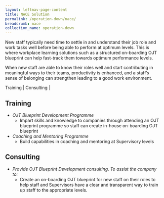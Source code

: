 ```yaml
---
layout: leftnav-page-content
title: NACE Solution
permalink: /operation-down/nace/
breadcrumb: nace
collection_name: operation-down
---
```


New staff typically need time to settle in and understand their job role and work tasks well before being able to perform at optimum levels. This is where workplace learning solutions such as a structured on-boarding OJT blueprint can help fast-track them towards optimum performance levels. 

When new staff are able to know their roles well and start contributing in meaningful ways to their teams, productivity is enhanced, and a staff’s sense of belonging can strengthen leading to a good work environment. 


Training | Consulting | 


## **Training**
* *OJT Blueprint Development Programme*
  * Impart skills and knowledge to companies through attending an OJT blueprint programme so staff can create in-house on-boarding OJT blueprint  
* *Coaching and Mentoring Programme*
  * Build capabilities in coaching and mentoring at Supervisory levels 

## **Consulting**
* *Provide OJT Blueprint Development consulting. To assist the company to:*
  * Create an on-boarding OJT blueprint for new staff on their roles to help staff and Supervisors have a clear and transparent way to train up staff to the appropriate levels.
